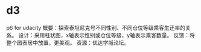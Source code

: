 # d3
p6 for udacity
概要：探索泰坦尼克号不同性别、不同仓位等级乘客生还率的关系。
设计：采用柱状图，x轴表示性别或仓位等级，y轴表示乘客数量。
反馈：将整个图表居中放置，更美观。
资源：优达学城论坛。
